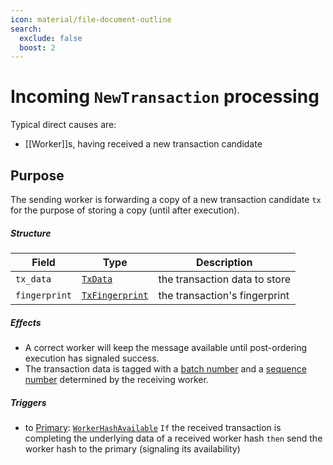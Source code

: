 ```yaml
---
icon: material/file-document-outline
search:
  exclude: false
  boost: 2
---
```


# Incoming `NewTransaction` processing

Typical direct causes are:

- [[Worker]]s, having received a new transaction candidate

## Purpose

<!-- --8<-- [start:blurb] -->
The sending worker is forwarding a copy of 
a new transaction candidate `tx`
for the purpose of storing a copy 
(until after execution).
<!-- --8<-- [end:blurb] -->

##### Structure

| Field         | Type                              | Description                   |
|---------------|-----------------------------------|-------------------------------|
| `tx_data`     | [`TxData`](#TxData)               | the transaction data to store |
| `fingerprint` | [`TxFingerprint`](#TxFingerprint) | the transaction's fingerprint |

##### Effects

- A correct worker will keep the message available until
  post-ordering execution has signaled success.
- The transaction data is tagged with a
  [batch number](#BatchNumber) and a
  [sequence number](#SequenceNumber)
  determined by the receiving worker.

##### Triggers

- to [Primary](../primary.md): [`WorkerHashAvailable`](../primary/worker-hash-available.md)
  `If` the received transaction is completing the underlying data of a received worker hash
  `then` send the worker hash to the primary (signaling its availability)
